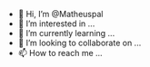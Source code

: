 - 👋 Hi, I’m @Matheuspal
- 👀 I’m interested in ...
- 🌱 I’m currently learning ...
- 💞️ I’m looking to collaborate on ...
- 📫 How to reach me ...

<!---
Matheuspal/Matheuspal is a ✨ special ✨ repository because its `README.md` (this file) appears on your GitHub profile.
You can click the Preview link to take a look at your changes.
--->
